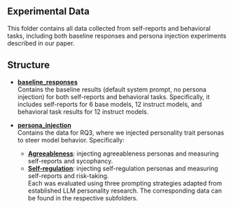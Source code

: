 ## Experimental Data 

This folder contains all data collected from self-reports and behavioral tasks, including both baseline responses and persona injection experiments described in our paper.  

## Structure 

* **[baseline_responses](baseline_responses)**  
  Contains the baseline results (default system prompt, no persona injection) for both self-reports and behavioral tasks. Specifically, it includes self-reports for 6 base models, 12 instruct models, and behavioral task results for 12 instruct models.  


* **[persona_injection](persona_injection)**  
  Contains the data for RQ3, where we injected personality trait personas to steer model behavior. Specifically:  
  - **[Agreeableness](persona_injection/agreeableness)**: injecting agreeableness personas and measuring self-reports and sycophancy.  
  - **[Self-regulation](persona_injection/self_regulation)**: injecting self-regulation personas and measuring self-reports and risk-taking.  
  Each was evaluated using three prompting strategies adapted from established LLM personality research. The corresponding data can be found in the respective subfolders.   